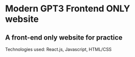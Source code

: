 # Modern GPT3 Frontend ONLY website 

## A front-end only website for practice

Technologies used: React.js, Javascript, HTML/CSS

